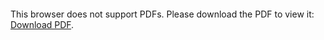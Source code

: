 <object data="christ-in-song/CIS1908pdfs/681.pdf" type="application/pdf" width="100%" height="1024px">
    <embed src="christ-in-song/CIS1908pdfs/681.pdf">
        <p>This browser does not support PDFs. Please download the PDF to view it: <a href="christ-in-song/CIS1908pdfs/681.pdf">Download PDF</a>.</p>
    </embed>
</object>
